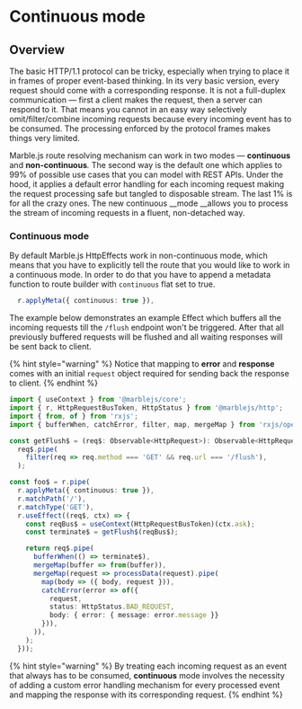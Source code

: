 # Continuous mode

## Overview

The basic HTTP/1.1 protocol can be tricky, especially when trying to place it in frames of proper event-based thinking. In its very basic version, every request should come with a corresponding response. It is not a full-duplex communication — first a client makes the request, then a server can respond to it. That means you cannot in an easy way selectively omit/filter/combine incoming requests because every incoming event has to be consumed. The processing enforced by the protocol frames makes things very limited.

Marble.js route resolving mechanism can work in two modes — **continuous** and **non-continuous**_._ The second way is the default one which applies to 99% of possible use cases that you can model with REST APIs. Under the hood, it applies a default error handling for each incoming request making the request processing safe but tangled to disposable stream. The last 1% is for all the crazy ones. The new continuous __mode __allows you to process the stream of incoming requests in a fluent, non-detached way.

### Continuous mode

By default Marble.js HttpEffects work in non-continuous mode, which means that you have to explicitly tell the route that you would like to work in a continuous mode. In order to do that you have to append a metadata function to route builder with `continuous` flat set to true.

```typescript
  r.applyMeta({ continuous: true }),
```

The example below demonstrates an example Effect which buffers all the incoming requests till the `/flush` endpoint won't be triggered. After that all previously buffered requests will be flushed and all waiting responses will be sent back to client.

{% hint style="warning" %}
Notice that mapping to **error** and **response** comes with an initial `request` object required for sending back the response to client.
{% endhint %}

```typescript
import { useContext } from '@marblejs/core';
import { r, HttpRequestBusToken, HttpStatus } from '@marblejs/http';
import { from, of } from 'rxjs';
import { bufferWhen, catchError, filter, map, mergeMap } from 'rxjs/operators';

const getFlush$ = (req$: Observable<HttpRequest>): Observable<HttpRequest> =>
  req$.pipe(
    filter(req => req.method === 'GET' && req.url === '/flush'),
  );

const foo$ = r.pipe(
  r.applyMeta({ continuous: true }),
  r.matchPath('/'),
  r.matchType('GET'),
  r.useEffect((req$, ctx) => {
    const reqBus$ = useContext(HttpRequestBusToken)(ctx.ask);
    const terminate$ = getFlush$(reqBus$);

    return req$.pipe(
      bufferWhen(() => terminate$),
      mergeMap(buffer => from(buffer)),
      mergeMap(request => processData(request).pipe(
        map(body => ({ body, request })),
        catchError(error => of({
          request,
          status: HttpStatus.BAD_REQUEST,
          body: { error: { message: error.message }}
        })),
      )),
    );
  }));
```

{% hint style="warning" %}
By treating each incoming request as an event that always has to be consumed, **continuous** mode involves the necessity of adding a custom error handling mechanism for every processed event and mapping the response with its corresponding request.
{% endhint %}

